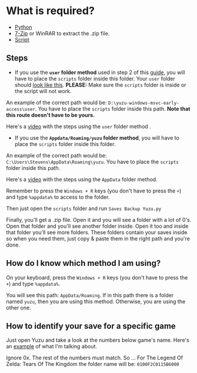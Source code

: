 # What is required?
- [Python](https://www.python.org/downloads/)
- [7-Zip](https://7-zip.org/download.html) or WinRAR to extract the .zip file.
- [Script](https://github.com/StevensND/emuswitch-backup/releases)

## Steps

- If you use the **`user` folder method** used in step 2 of this [guide](https://www.reddit.com/r/NewYuzuPiracy/comments/13gh9ts/yuzu_totk_complete_setup_guide_60_fps_cutscenes/), you will have to place the `scripts` folder inside this folder. Your `user` folder should [look like this](https://i.gyazo.com/d3a4c687dc4d479be384b5062263c905.png). **PLEASE:** Make sure the `scripts` folder is inside or the script will not work. 

An example of the correct path would be: `D:\yuzu-windows-msvc-early-access\user`.  You have to place the `scripts` folder inside this path. **Note that this route doesn't have to be yours.**

Here's a [video](https://youtu.be/cfIAvwgcC4Y) with the steps using the `user` folder method .

- If you use the **`Appdata/Roaming/yuzu` folder method**, you will have to place the `scripts` folder inside this folder.

An example of the correct path would be: `C:\Users\Stevens\AppData\Roaming\yuzu`.  You have to place the `scripts` folder inside this path. 

Here's a [video](https://youtu.be/GE0icekcD2U) with the steps using the `AppData` folder method. 

Remember to press the `Windows + R` keys (you don't have to press the `+`) and type `%appdata%` to access to the folder.

Then just open the `scripts` folder and run `Saves Backup Yuzu.py`

Finally, you'll get a .zip file. Open it and you will see a folder with a lot of 0's. Open that folder and you'll see another folder inside. Open it too and inside that folder you'll see more folders. These folders contain your saves inside so when you need them, just copy & paste them in the right path and you're done.

## How do I know which method I am using?

On your keyboard, press the `Windows + R` keys (you don't have to press the `+`) and type `%appdata%`. 

You will see this path: `AppData/Roaming`. If in this path there is a folder named `yuzu`, then you are using this method. Otherwise, you are using the other one.

## How to identify your save for a specific game

Just open Yuzu and take a look at the numbers below game's name. Here's an [example](https://i.gyazo.com/b135919f26ebf1d0cc29f46c3c5ac092.png) of what I'm talking about.

Ignore 0x. The rest of the numbers must match. So ... For The Legend Of Zelda: Tears Of The Kingdom the folder name will be: `0100F2C0115B6000`
